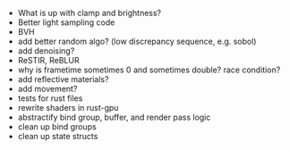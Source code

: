 - What is up with clamp and brightness?
- Better light sampling code
- BVH
- add better random algo? (low discrepancy sequence, e.g. sobol)
- add denoising?
- ReSTIR, ReBLUR
- why is frametime sometimes 0 and sometimes double? race condition?
- add reflective materials?
- add movement?
- tests for rust files
- rewrite shaders in rust-gpu
- abstractify bind group, buffer, and render pass logic
- clean up bind groups
- clean up state structs
